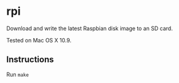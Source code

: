 rpi
===

Download and write the latest Raspbian disk image to an SD card.

Tested on Mac OS X 10.9.

Instructions
------------
Run `make`
